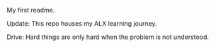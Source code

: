 My first readme.

Update: This repo houses my ALX learning journey.

Drive: Hard things are only hard when the problem is not understood.
